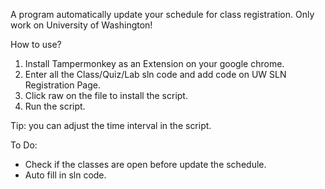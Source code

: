 A program automatically update your schedule for class registration.
Only work on University of Washington!


How to use?
1. Install Tampermonkey as an Extension on your google chrome.
2. Enter all the Class/Quiz/Lab sln code and add code on UW SLN Registration Page.
3. Click raw on the file to install the script.
4. Run the script.

Tip:  you can adjust the time interval in the script.


To Do:
* Check if the classes are open before update the schedule.
* Auto fill in sln code.

